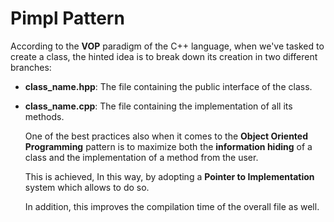 # Pimpl Pattern

According to the **VOP** paradigm of the C++ language, when we've tasked to create a class, the hinted idea is to break down its creation in two different branches:

* **class_name.hpp**: The file containing the public interface of the class.

* **class_name.cpp**: The file containing the implementation of all its methods.

  One of the best practices also when it comes to the **Object Oriented Programming** pattern is to maximize both the **information hiding** of a class and the implementation of a method from the user.

  This is achieved, In this way, by adopting a **Pointer to Implementation** system which allows to do so.  

  In addition, this improves the compilation time of the overall file as well.

  